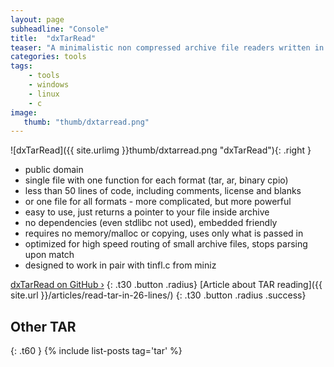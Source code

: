 ```yaml
---
layout: page
subheadline: "Console"
title:  "dxTarRead"
teaser: "A minimalistic non compressed archive file readers written in ANSI C. Supported formats: GNU tar (tape archive) and PAX in tar-compatibility mode, GNU ar, Cpio (binary for little- and big-endian machines, old an new ACSII)."
categories: tools
tags:
    - tools
    - windows
    - linux
    - c
image:
   thumb: "thumb/dxtarread.png"
---
```


![dxTarRead]({{ site.urlimg }}thumb/dxtarread.png "dxTarRead"){: .right }

- public domain
- single file with one function for each format (tar, ar, binary cpio)
- less than 50 lines of code, including comments, license and blanks
- or one file for all formats - more complicated, but more powerful
- easy to use, just returns a pointer to your file inside archive
- no dependencies (even stdlibc not used), embedded friendly
- requires no memory/malloc or copying, uses only what is passed in
- optimized for high speed routing of small archive files, stops parsing upon match
- designed to work in pair with tinfl.c from miniz

[dxTarRead on GitHub ›](https://github.com/DeXP/dxTarRead)
{: .t30 .button .radius}
[Article about TAR reading]({{ site.url }}/articles/read-tar-in-26-lines/)
{: .t30 .button .radius .success}


## Other TAR
{: .t60 }
{% include list-posts tag='tar' %}
